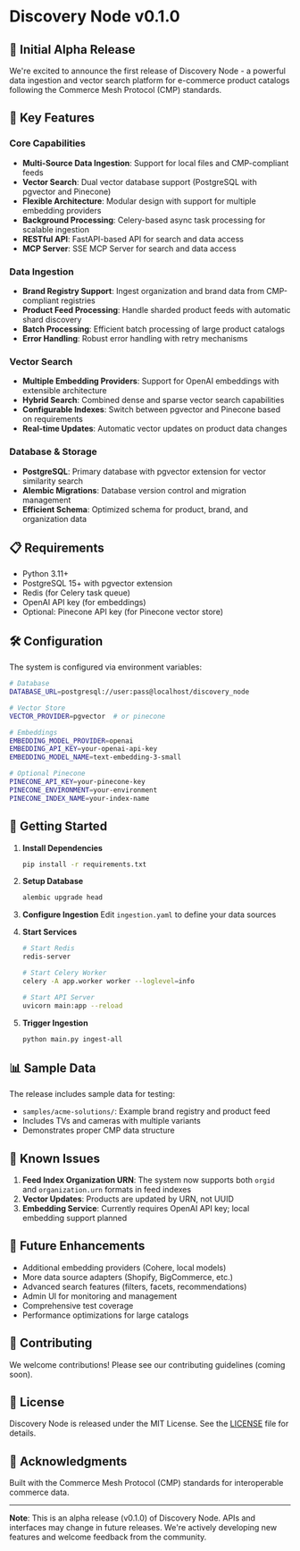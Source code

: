 # Discovery Node v0.1.0

## 🎉 Initial Alpha Release

We're excited to announce the first release of Discovery Node - a powerful data ingestion and vector search platform for e-commerce product catalogs following the Commerce Mesh Protocol (CMP) standards.

## 🚀 Key Features

### Core Capabilities
- **Multi-Source Data Ingestion**: Support for local files and CMP-compliant feeds
- **Vector Search**: Dual vector database support (PostgreSQL with pgvector and Pinecone)
- **Flexible Architecture**: Modular design with support for multiple embedding providers
- **Background Processing**: Celery-based async task processing for scalable ingestion
- **RESTful API**: FastAPI-based API for search and data access
- **MCP Server**: SSE MCP Server for search and data access


### Data Ingestion
- **Brand Registry Support**: Ingest organization and brand data from CMP-compliant registries
- **Product Feed Processing**: Handle sharded product feeds with automatic shard discovery
- **Batch Processing**: Efficient batch processing of large product catalogs
- **Error Handling**: Robust error handling with retry mechanisms

### Vector Search
- **Multiple Embedding Providers**: Support for OpenAI embeddings with extensible architecture
- **Hybrid Search**: Combined dense and sparse vector search capabilities
- **Configurable Indexes**: Switch between pgvector and Pinecone based on requirements
- **Real-time Updates**: Automatic vector updates on product data changes

### Database & Storage
- **PostgreSQL**: Primary database with pgvector extension for vector similarity search
- **Alembic Migrations**: Database version control and migration management
- **Efficient Schema**: Optimized schema for product, brand, and organization data

## 📋 Requirements

- Python 3.11+
- PostgreSQL 15+ with pgvector extension
- Redis (for Celery task queue)
- OpenAI API key (for embeddings)
- Optional: Pinecone API key (for Pinecone vector store)

## 🛠️ Configuration

The system is configured via environment variables:

```bash
# Database
DATABASE_URL=postgresql://user:pass@localhost/discovery_node

# Vector Store
VECTOR_PROVIDER=pgvector  # or pinecone

# Embeddings
EMBEDDING_MODEL_PROVIDER=openai
EMBEDDING_API_KEY=your-openai-api-key
EMBEDDING_MODEL_NAME=text-embedding-3-small

# Optional Pinecone
PINECONE_API_KEY=your-pinecone-key
PINECONE_ENVIRONMENT=your-environment
PINECONE_INDEX_NAME=your-index-name
```

## 🏃 Getting Started

1. **Install Dependencies**
   ```bash
   pip install -r requirements.txt
   ```

2. **Setup Database**
   ```bash
   alembic upgrade head
   ```

3. **Configure Ingestion**
   Edit `ingestion.yaml` to define your data sources

4. **Start Services**
   ```bash
   # Start Redis
   redis-server
   
   # Start Celery Worker
   celery -A app.worker worker --loglevel=info
   
   # Start API Server
   uvicorn main:app --reload
   ```

5. **Trigger Ingestion**
   ```bash
   python main.py ingest-all
   ```

## 📊 Sample Data

The release includes sample data for testing:
- `samples/acme-solutions/`: Example brand registry and product feed
- Includes TVs and cameras with multiple variants
- Demonstrates proper CMP data structure

## 🐛 Known Issues

1. **Feed Index Organization URN**: The system now supports both `orgid` and `organization.urn` formats in feed indexes
2. **Vector Updates**: Products are updated by URN, not UUID
3. **Embedding Service**: Currently requires OpenAI API key; local embedding support planned

## 🔮 Future Enhancements

- Additional embedding providers (Cohere, local models)
- More data source adapters (Shopify, BigCommerce, etc.)
- Advanced search features (filters, facets, recommendations)
- Admin UI for monitoring and management
- Comprehensive test coverage
- Performance optimizations for large catalogs

## 🤝 Contributing

We welcome contributions! Please see our contributing guidelines (coming soon).

## 📄 License

Discovery Node is released under the MIT License. See the [LICENSE](https://github.com/commercemesh/discovery-node/blob/main/LICENSE) file for details.

## 🙏 Acknowledgments

Built with the Commerce Mesh Protocol (CMP) standards for interoperable commerce data.

---

**Note**: This is an alpha release (v0.1.0) of Discovery Node. APIs and interfaces may change in future releases. We're actively developing new features and welcome feedback from the community.